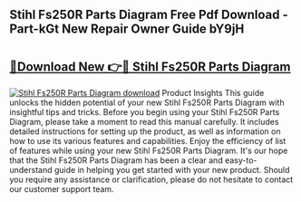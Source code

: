 ## Stihl Fs250R Parts Diagram Free Pdf Download - Part-kGt New Repair Owner Guide bY9jH

# <h2><a href="http://dfimeeh.blite.top/?on=Stihl+Fs250R+Parts+Diagram">🔗Download New 👉🔴 Stihl Fs250R Parts Diagram</a></h2>

[![Stihl Fs250R Parts Diagram download](https://i.imgur.com/lujVjoI.png)](http://dfimeeh.blite.top/?on=Stihl+Fs250R+Parts+Diagram)
Product Insights This guide unlocks the hidden potential of your new Stihl Fs250R Parts Diagram with insightful tips and tricks. Before you begin using your Stihl Fs250R Parts Diagram, please take a moment to read this manual carefully. It includes detailed instructions for setting up the product, as well as information on how to use its various features and capabilities. Enjoy the efficiency of list of features while using your new Stihl Fs250R Parts Diagram. It's our hope that the Stihl Fs250R Parts Diagram has been a clear and easy-to-understand guide in helping you get started with your new product. Should you require any assistance or clarification, please do not hesitate to contact our customer support team.
